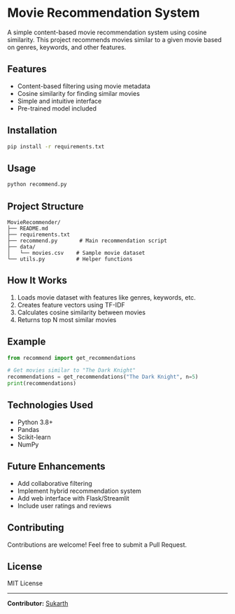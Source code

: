 # Movie Recommendation System

A simple content-based movie recommendation system using cosine similarity. This project recommends movies similar to a given movie based on genres, keywords, and other features.

## Features

- Content-based filtering using movie metadata
- Cosine similarity for finding similar movies
- Simple and intuitive interface
- Pre-trained model included

## Installation

```bash
pip install -r requirements.txt
```

## Usage

```python
python recommend.py
```

## Project Structure

```
MovieRecommender/
├── README.md
├── requirements.txt
├── recommend.py       # Main recommendation script
├── data/
│   └── movies.csv    # Sample movie dataset
└── utils.py          # Helper functions
```

## How It Works

1. Loads movie dataset with features like genres, keywords, etc.
2. Creates feature vectors using TF-IDF
3. Calculates cosine similarity between movies
4. Returns top N most similar movies

## Example

```python
from recommend import get_recommendations

# Get movies similar to "The Dark Knight"
recommendations = get_recommendations("The Dark Knight", n=5)
print(recommendations)
```

## Technologies Used

- Python 3.8+
- Pandas
- Scikit-learn
- NumPy

## Future Enhancements

- Add collaborative filtering
- Implement hybrid recommendation system
- Add web interface with Flask/Streamlit
- Include user ratings and reviews

## Contributing

Contributions are welcome! Feel free to submit a Pull Request.

## License

MIT License

---

**Contributor:** [Sukarth](https://github.com/Sukarth)
